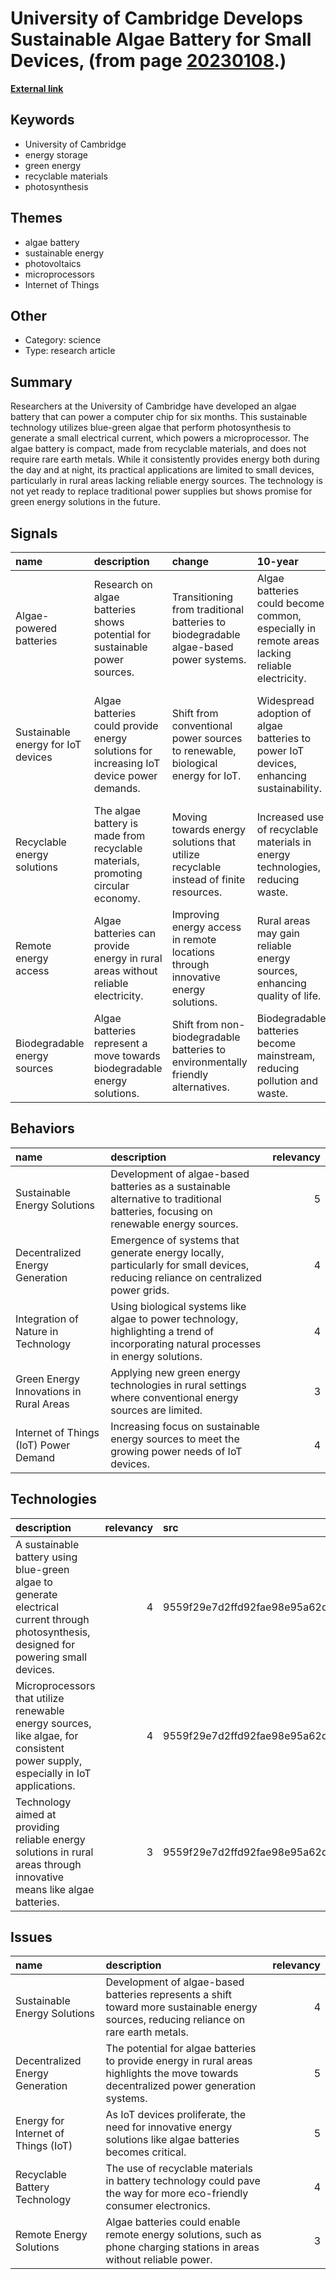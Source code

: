 # __University of Cambridge Develops Sustainable Algae Battery for Small Devices__, (from page [20230108](https://kghosh.substack.com/p/20230108).)

__[External link](https://www.inverse.com/input/tech/algae-battery-power-computer-research)__



## Keywords

* University of Cambridge
* energy storage
* green energy
* recyclable materials
* photosynthesis

## Themes

* algae battery
* sustainable energy
* photovoltaics
* microprocessors
* Internet of Things

## Other

* Category: science
* Type: research article

## Summary

Researchers at the University of Cambridge have developed an algae battery that can power a computer chip for six months. This sustainable technology utilizes blue-green algae that perform photosynthesis to generate a small electrical current, which powers a microprocessor. The algae battery is compact, made from recyclable materials, and does not require rare earth metals. While it consistently provides energy both during the day and at night, its practical applications are limited to small devices, particularly in rural areas lacking reliable energy sources. The technology is not yet ready to replace traditional power supplies but shows promise for green energy solutions in the future.

## Signals

| name                               | description                                                                             | change                                                                               | 10-year                                                                                       | driving-force                                                                      |   relevancy |
|:-----------------------------------|:----------------------------------------------------------------------------------------|:-------------------------------------------------------------------------------------|:----------------------------------------------------------------------------------------------|:-----------------------------------------------------------------------------------|------------:|
| Algae-powered batteries            | Research on algae batteries shows potential for sustainable power sources.              | Transitioning from traditional batteries to biodegradable algae-based power systems. | Algae batteries could become common, especially in remote areas lacking reliable electricity. | The need for sustainable energy solutions in the face of environmental concerns.   |           4 |
| Sustainable energy for IoT devices | Algae batteries could provide energy solutions for increasing IoT device power demands. | Shift from conventional power sources to renewable, biological energy for IoT.       | Widespread adoption of algae batteries to power IoT devices, enhancing sustainability.        | The expanding Internet of Things requiring more sustainable energy sources.        |           5 |
| Recyclable energy solutions        | The algae battery is made from recyclable materials, promoting circular economy.        | Moving towards energy solutions that utilize recyclable instead of finite resources. | Increased use of recyclable materials in energy technologies, reducing waste.                 | A growing consumer and industry focus on sustainability and recycling initiatives. |           4 |
| Remote energy access               | Algae batteries can provide energy in rural areas without reliable electricity.         | Improving energy access in remote locations through innovative energy solutions.     | Rural areas may gain reliable energy sources, enhancing quality of life.                      | Efforts to improve energy equity and access in underserved regions.                |           4 |
| Biodegradable energy sources       | Algae batteries represent a move towards biodegradable energy solutions.                | Shift from non-biodegradable batteries to environmentally friendly alternatives.     | Biodegradable batteries become mainstream, reducing pollution and waste.                      | Rising awareness of environmental impact and demand for eco-friendly products.     |           5 |

## Behaviors

| name                                    | description                                                                                                                           |   relevancy |
|:----------------------------------------|:--------------------------------------------------------------------------------------------------------------------------------------|------------:|
| Sustainable Energy Solutions            | Development of algae-based batteries as a sustainable alternative to traditional batteries, focusing on renewable energy sources.     |           5 |
| Decentralized Energy Generation         | Emergence of systems that generate energy locally, particularly for small devices, reducing reliance on centralized power grids.      |           4 |
| Integration of Nature in Technology     | Using biological systems like algae to power technology, highlighting a trend of incorporating natural processes in energy solutions. |           4 |
| Green Energy Innovations in Rural Areas | Applying new green energy technologies in rural settings where conventional energy sources are limited.                               |           3 |
| Internet of Things (IoT) Power Demand   | Increasing focus on sustainable energy sources to meet the growing power needs of IoT devices.                                        |           4 |

## Technologies

| description                                                                                                                              |   relevancy | src                              |
|:-----------------------------------------------------------------------------------------------------------------------------------------|------------:|:---------------------------------|
| A sustainable battery using blue-green algae to generate electrical current through photosynthesis, designed for powering small devices. |           4 | 9559f29e7d2ffd92fae98e95a62d0169 |
| Microprocessors that utilize renewable energy sources, like algae, for consistent power supply, especially in IoT applications.          |           4 | 9559f29e7d2ffd92fae98e95a62d0169 |
| Technology aimed at providing reliable energy solutions in rural areas through innovative means like algae batteries.                    |           3 | 9559f29e7d2ffd92fae98e95a62d0169 |

## Issues

| name                                | description                                                                                                                             |   relevancy |
|:------------------------------------|:----------------------------------------------------------------------------------------------------------------------------------------|------------:|
| Sustainable Energy Solutions        | Development of algae-based batteries represents a shift toward more sustainable energy sources, reducing reliance on rare earth metals. |           4 |
| Decentralized Energy Generation     | The potential for algae batteries to provide energy in rural areas highlights the move towards decentralized power generation systems.  |           5 |
| Energy for Internet of Things (IoT) | As IoT devices proliferate, the need for innovative energy solutions like algae batteries becomes critical.                             |           5 |
| Recyclable Battery Technology       | The use of recyclable materials in battery technology could pave the way for more eco-friendly consumer electronics.                    |           4 |
| Remote Energy Solutions             | Algae batteries could enable remote energy solutions, such as phone charging stations in areas without reliable power.                  |           3 |